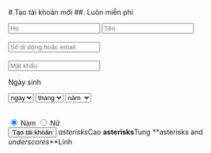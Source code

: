 
#.Tạo tài khoản mới 
##. Luôn miễn phí 
<form>
<input type="text" name="họ" placeholder="Họ"> <input type="text" name="tên" placeholder="Tên"><br><br>
<input type="text" placeholder="Số di dộng hoặc email"><br><br>
<input type="password" name="mật khẩu" placeholder="Mật khẩu ">
<p>Ngày sinh </p>
<select name="Ngày sinh">
	<option value="0" selected>ngày</option>
	<option value="1">1</option>
	<option value="2">2</option>
	<option value="3">3</option>
	<option value="4">4</option>
	<option value="5">5</option>
	<option value="6">6</option>
	<option value="7">7</option>
	<option value="8">8</option>
	<option value="9">9</option>
	<option value="10">10</option>
	<option value="11">11</option>
	<option value="12">12</option>
	<option value="13">13</option>
	<option value="14">14</option>
	<option value="15">15</option>
	<option value="16">16</option>
	<option value="17">17</option>
	<option value="18">18</option>
	<option value="19">19</option>
	<option value="20">20</option>
	<option value="21">21</option>
	<option value="22">22</option>
	<option value="23">23</option>
	<option value="24">24</option>
	<option value="25">25</option>
	<option value="26">26</option>
	<option value="27">27</option>
	<option value="28">28</option>
	<option value="29">29</option>
	<option value="30">30</option>
	<option value="31">31</option>
</select>	
<select name="tháng sinh">
	<option value="0" selected> tháng </option>
	<option value="">1</option>
	<option value="">2</option>
	<option value="">3</option>
	<option value="4">4</option>
	<option value="">5</option>
	<option value="">6</option>
	<option value="">7</option>
	<option value="">8</option>
	<option value="">9</option>
	<option value="">10</option>
	<option value="">11</option>
	<option value="">12</option>
</select>
<select name="năm sinh">
	<option value="0" selected> năm </option>
	<option value="0">1960</option>
	<option value="0">1961</option>
	<option value="0">1962</option>
	<option value="0">1963</option>
	<option value="0">1964</option>
	<option value="0">1965</option>
	<option value="0">1966</option>
	<option value="0">1967</option>
	<option value="0">1968</option>
	<option value="0">1969</option>
	<option value="0">1970</option>
	<option value="0">1971</option>
	<option value="0">1972</option>
	<option value="0">1973</option>
	<option value="0">1975</option>
	<option value="0">1976</option>
	<option value="0">1977</option>
	<option value="0">1978</option>
	<option value="0">1979</option>
	<option value="0">1980</option>
	<option value="0">1981</option>
	<option value="0">1982</option>
	<option value="0">1983</option>
	<option value="0">1984</option>
	<option value="0">1985</option>
	<option value="0">1986</option>
	<option value="0">1987</option>
	<option value="0">1988</option>
	<option value="0">1989</option>
	<option value="0">1990</option>
	<option value="0">1991</option>
	<option value="0">1992</option>
	<option value="0">1993</option>
	<option value="0">1994</option>
	<option value="0">1995</option>
	<option value="0">1996</option>
	<option value="0">1997</option>
	<option value="0">1998</option>
	<option value="0">1999</option>
	<option value="0">2000</option>
	<option value="0">2001</option>
	<option value="0">2002</option>
	<option value="0">2003</option>
	<option value="0">2004</option>
	<option value="0">2005</option>
	<option value="0">2006</option>
	<option value="0">2007</option>
</select><br><br>

<input type="radio" name="giới tính" value="Male" checked> Nam
<input type="radio" name="giới tính" value="Female"> Nữ
<br>
<input type="submit" value="Tạo tài khoản">
*asterisks*Cao
**asterisks**Tung
**asterisks and _underscores_**Linh

